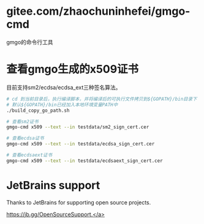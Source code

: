 gitee.com/zhaochuninhefei/gmgo-cmd
====================

gmgo的命令行工具

# 查看gmgo生成的x509证书
目前支持sm2/ecdsa/ecdsa_ext三种签名算法。

```sh
# cd 到当前目录后，执行编译脚本，并将编译后的可执行文件拷贝到${GOPATH}/bin目录下
# 默认${GOPATH}/bin已经加入本地环境变量PATH中
./build_copy_go_path.sh

# 查看sm2证书
gmgo-cmd x509 --text --in testdata/sm2_sign_cert.cer

# 查看ecdsa证书
gmgo-cmd x509 --text --in testdata/ecdsa_sign_cert.cer

# 查看ecdsaext证书
gmgo-cmd x509 --text --in testdata/ecdsaext_sign_cert.cer

```


# JetBrains support
Thanks to JetBrains for supporting open source projects.

<a href="https://jb.gg/OpenSourceSupport" target="_blank">https://jb.gg/OpenSourceSupport.</a>